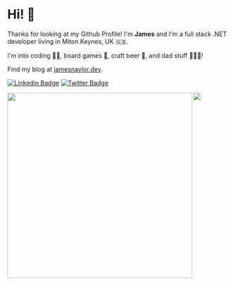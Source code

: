 # Hi! 👋

Thanks for looking at my Github Profile! I'm **James** and I'm a full stack .NET developer living in Miton Keynes, UK 🇬🇧.

I'm into coding 👨‍💻, board games 🎲, craft beer 🍺, and dad stuff 👨‍👧‍👧!

Find my blog at [jamesnaylor.dev](https://jamesnaylor.dev). 

[![Linkedin Badge](https://img.shields.io/badge/-LinkedIn-0e76a8?style=flat-square&logo=Linkedin&logoColor=white)](https://www.linkedin.com/in/james-naylor-16933b3/)
[![Twitter Badge](https://img.shields.io/badge/-Twitter-00acee?style=flat-square&logo=Twitter&logoColor=white)](https://twitter.com/euronay)


<div>
  <img align="left" src="https://github-readme-stats.vercel.app/api?username=euronay&theme=nord&show_icons=true&count_private=true" width="420"/>
  <img src="https://github-readme-stats.vercel.app/api/top-langs/?username=euronay&hide=vhdl&theme=nord&langs_count=6&layout=compact"/>
</div>

<br>
